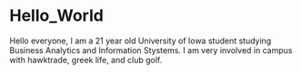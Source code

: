 # Hello_World

Hello everyone, I am a 21 year old University of Iowa student studying Business Analytics and Information Stystems. I am very involved in campus with hawktrade, greek life, and club golf.
